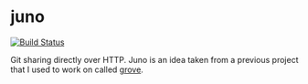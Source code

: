 # juno

[![Build Status](https://travis-ci.org/lukevers/juno.png?branch=master)](https://travis-ci.org/lukevers/juno)

Git sharing directly over HTTP. Juno is an idea taken from a previous project that I used to work on called [grove](https://github.com/SashaCrofter/grove).